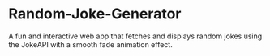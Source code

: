 # Random-Joke-Generator
A fun and interactive web app that fetches and displays random jokes using the JokeAPI with a smooth fade animation effect.
